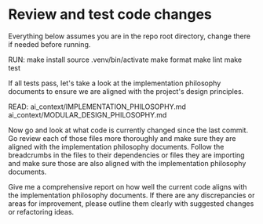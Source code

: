 # Review and test code changes

Everything below assumes you are in the repo root directory, change there if needed before running.

RUN:
make install
source .venv/bin/activate
make format
make lint
make test

If all tests pass, let's take a look at the implementation philosophy documents to ensure we are aligned with the project's design principles.

READ:
ai_context/IMPLEMENTATION_PHILOSOPHY.md
ai_context/MODULAR_DESIGN_PHILOSOPHY.md

Now go and look at what code is currently changed since the last commit. Go review each of those files more thoroughly and make sure they are aligned with the implementation philosophy documents. Follow the breadcrumbs in the files to their dependencies or files they are importing and make sure those are also aligned with the implementation philosophy documents.

Give me a comprehensive report on how well the current code aligns with the implementation philosophy documents. If there are any discrepancies or areas for improvement, please outline them clearly with suggested changes or refactoring ideas.
